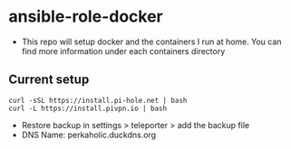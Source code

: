 # ansible-role-docker
+ This repo will setup docker and the containers I run at home. You can find more information under each containers directory

## Current setup
```
curl -sSL https://install.pi-hole.net | bash
curl -L https://install.pivpn.io | bash
```
+ Restore backup in settings > teleporter > add the backup file
+ DNS Name: perkaholic.duckdns.org